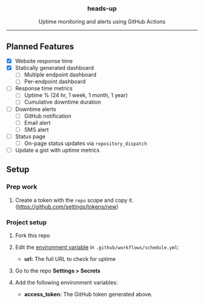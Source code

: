 <p align="center">
  <h3 align="center">heads-up</h3>
  <p align="center">Uptime monitoring and alerts using GitHub Actions</p>
</p>

---

## Planned Features

- [x] Website response time
- [x] Statically generated dashboard
  - [ ] Multiple endpoint dashboard
  - [ ] Per-endpoint dashboard
- [ ] Response time metrics
  - [ ] Uptime % (24 hr, 1 week, 1 month, 1 year)
  - [ ] Cumulative downtime duration
- [ ] Downtime alerts
  - [ ] GitHub notification
  - [ ] Email alert
  - [ ] SMS alert
- [ ] Status page
  - [ ] On-page status updates via `repository_dispatch`
- [ ] Update a gist with uptime metrics

## Setup

### Prep work

1. Create a token with the `repo` scope and copy it. (https://github.com/settings/tokens/new)

### Project setup

1. Fork this repo
1. Edit the [environment variable](https://github.com/matchai/waka-box/blob/master/.github/workflows/schedule.yml#L13-L15) in `.github/workflows/schedule.yml`:

   - **url:** The full URL to check for uptime

1. Go to the repo **Settings > Secrets**
1. Add the following environment variables:
   - **access_token:** The GitHub token generated above.
